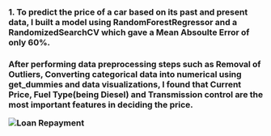 <h3> 1. To predict the price of a car based on its past and present data, I built a model using RandomForestRegressor and a RandomizedSearchCV which gave a Mean Absoulte Error of only 60%. <h3>
<h3> After performing data preprocessing steps such as Removal of Outliers, Converting categorical data into numerical using get_dummies and data visualizations, I found that Current Price, Fuel Type(being Diesel) and Transmission control are the most important features in deciding the price.
  
![Loan Repayment](loan-repayment.jpg)
